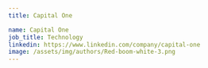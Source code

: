 ```yaml
---
title: Capital One

name: Capital One
job_title: Technology
linkedin: https://www.linkedin.com/company/capital-one
image: /assets/img/authors/Red-boom-white-3.png
---
```

